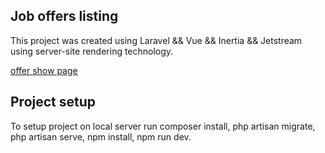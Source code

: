 ## Job offers listing
This project was created using Laravel && Vue && Inertia && Jetstream using server-site rendering technology.

[offer show page](https://i.imgur.com/Bge1y23.png)

## Project setup
To setup project on local server run composer install, php artisan migrate, php artisan serve, npm install, npm run dev.
